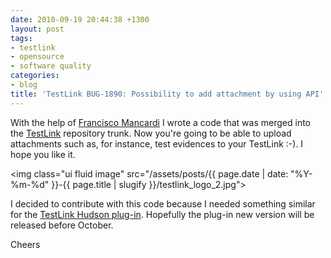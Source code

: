 ```yaml
---
date: 2010-09-19 20:44:38 +1300
layout: post
tags:
- testlink
- opensource
- software quality
categories:
- blog
title: 'TestLink BUG-1890: Possibility to add attachment by using API'
---
```


With the help of <a title="Francisco Mancardi's Linkedin." href="http://it.linkedin.com/pub/francisco-mancardi/18/441/2b9">Francisco Mancardi</a> I wrote a code that was merged into the <a title="TestLink" href="http://www.teamst.org/">TestLink</a> repository trunk. Now you're going to be able to upload attachments such as, for instance, test evidences to your TestLink :-). I hope you like it.

<img class="ui fluid image" src="/assets/posts/{{ page.date | date: "%Y-%m-%d" }}-{{ page.title | slugify }}/testlink_logo_2.jpg">

I decided to contribute with this code because I needed something similar for the <a title="TestLink Hudson Plug-In" href="http://wiki.hudson-ci.org/display/HUDSON/TestLink+Plugin">TestLink Hudson plug-in</a>. Hopefully the plug-in new version will be released before October.

Cheers
